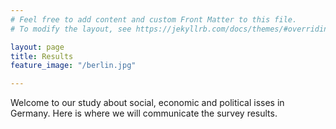 ```yaml
---
# Feel free to add content and custom Front Matter to this file.
# To modify the layout, see https://jekyllrb.com/docs/themes/#overriding-theme-defaults

layout: page
title: Results
feature_image: "/berlin.jpg"

---
```


Welcome to our study about social, economic and political isses in Germany. Here is where we will communicate the survey results.
